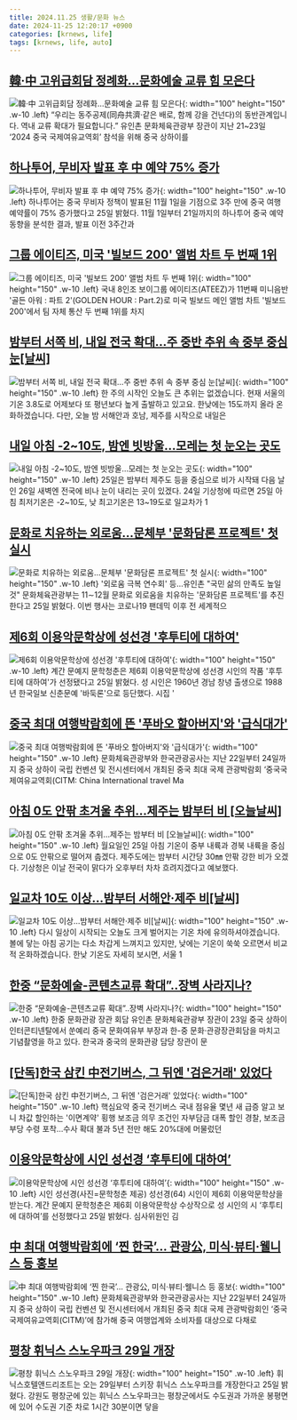 ```yaml
---
title: 2024.11.25 생활/문화 뉴스
date: 2024-11-25 12:20:17 +0900
categories: [krnews, life]
tags: [krnews, life, auto]
---
```

## [韓·中 고위급회담 정례화…문화예술 교류 힘 모은다](https://n.news.naver.com/mnews/article/011/0004419015)

![韓·中 고위급회담 정례화…문화예술 교류 힘 모은다](https://mimgnews.pstatic.net/image/origin/011/2024/11/24/4419015.jpg?type=nf220_150){: width="100" height="150" .w-10 .left}
“우리는 동주공제(同舟共濟·같은 배로, 함께 강을 건넌다)의 동반관계입니다. 역내 교류 확대가 필요합니다.” 유인촌 문화체육관광부 장관이 지난 21~23일 ‘2024 중국 국제여유교역회’ 참석을 위해 중국 상하이를

## [하나투어, 무비자 발표 후 中 예약 75% 증가](https://n.news.naver.com/mnews/article/005/0001741061)

![하나투어, 무비자 발표 후 中 예약 75% 증가](https://mimgnews.pstatic.net/image/origin/005/2024/11/25/1741061.jpg?type=nf220_150){: width="100" height="150" .w-10 .left}
하나투어는 중국 무비자 정책이 발표된 11월 1일을 기점으로 3주 만에 중국 여행 예약률이 75% 증가했다고 25일 밝혔다. 11월 1일부터 21일까지의 하나투어 중국 예약 동향을 분석한 결과, 발표 이전 3주간과

## [그룹 에이티즈, 미국 '빌보드 200' 앨범 차트 두 번째 1위](https://n.news.naver.com/mnews/article/025/0003402811)

![그룹 에이티즈, 미국 '빌보드 200' 앨범 차트 두 번째 1위](https://mimgnews.pstatic.net/image/origin/025/2024/11/25/3402811.jpg?type=nf220_150){: width="100" height="150" .w-10 .left}
국내 8인조 보이그룹 에이티즈(ATEEZ)가 11번째 미니음반 '골든 아워 : 파트 2'(GOLDEN HOUR : Part.2)로 미국 빌보드 메인 앨범 차트 '빌보드 200'에서 팀 자체 통산 두 번째 1위를 차지

## [밤부터 서쪽 비, 내일 전국 확대…주 중반 추위 속 중부 중심 눈[날씨]](https://n.news.naver.com/mnews/article/057/0001855716)

![밤부터 서쪽 비, 내일 전국 확대…주 중반 추위 속 중부 중심 눈[날씨]](https://mimgnews.pstatic.net/image/origin/057/2024/11/25/1855716.jpg?type=nf220_150){: width="100" height="150" .w-10 .left}
한 주의 시작인 오늘도 큰 추위는 없겠습니다. 현재 서울의 기온 3.8도로 어제보다 또 평년보다 높게 출발하고 있고요. 한낮에는 15도까지 올라 온화하겠습니다. 다만, 오늘 밤 서해안과 호남, 제주를 시작으로 내일은

## [내일 아침 -2~10도, 밤엔 빗방울…모레는 첫 눈오는 곳도](https://n.news.naver.com/mnews/article/079/0003962243)

![내일 아침 -2~10도, 밤엔 빗방울…모레는 첫 눈오는 곳도](https://mimgnews.pstatic.net/image/origin/079/2024/11/24/3962243.jpg?type=nf220_150){: width="100" height="150" .w-10 .left}
25일은 밤부터 제주도 등을 중심으로 비가 시작돼 다음 날인 26일 새벽엔 전국에 비나 눈이 내리는 곳이 있겠다. 24일 기상청에 따르면 25일 아침 최저기온은 -2~10도, 낮 최고기온은 13~19도로 일교차가 1

## [문화로 치유하는 외로움…문체부 '문화담론 프로젝트' 첫 실시](https://n.news.naver.com/mnews/article/001/0015064806)

![문화로 치유하는 외로움…문체부 '문화담론 프로젝트' 첫 실시](https://mimgnews.pstatic.net/image/origin/001/2024/11/25/15064806.jpg?type=nf220_150){: width="100" height="150" .w-10 .left}
'외로움 극복 연수회' 등…유인촌 "국민 삶의 만족도 높일 것" 문화체육관광부는 11∼12월 문화로 외로움을 치유하는 '문화담론 프로젝트'를 추진한다고 25일 밝혔다. 이번 행사는 코로나19 팬데믹 이후 전 세계적으

## [제6회 이용악문학상에 성선경 '후투티에 대하여'](https://n.news.naver.com/mnews/article/003/0012921743)

![제6회 이용악문학상에 성선경 '후투티에 대하여'](https://mimgnews.pstatic.net/image/origin/003/2024/11/25/12921743.jpg?type=nf220_150){: width="100" height="150" .w-10 .left}
계간 문예지 문학청춘은 제6회 이용악문학상에 성선경 시인의 작품 '후투티에 대하여'가 선정됐다고 25일 밝혔다. 성 시인은 1960년 경남 창녕 출생으로 1988년 한국일보 신춘문예 '바둑론'으로 등단했다. 시집 '

## [중국 최대 여행박람회에 뜬 '푸바오 할아버지'와 '급식대가'](https://n.news.naver.com/mnews/article/277/0005505402)

![중국 최대 여행박람회에 뜬 '푸바오 할아버지'와 '급식대가'](https://mimgnews.pstatic.net/image/origin/277/2024/11/25/5505402.jpg?type=nf220_150){: width="100" height="150" .w-10 .left}
문화체육관광부와 한국관광공사는 지난 22일부터 24일까지 중국 상하이 국립 컨벤션 및 전시센터에서 개최된 중국 최대 국제 관광박람회 ‘중국국제여유교역회(CITM: China International travel Ma

## [아침 0도 안팎 초겨울 추위…제주는 밤부터 비 [오늘날씨]](https://n.news.naver.com/mnews/article/421/0007925165)

![아침 0도 안팎 초겨울 추위…제주는 밤부터 비 [오늘날씨]](https://mimgnews.pstatic.net/image/origin/421/2024/11/25/7925165.jpg?type=nf220_150){: width="100" height="150" .w-10 .left}
월요일인 25일 아침 기온이 중부 내륙과 경북 내륙을 중심으로 0도 안팎으로 떨어져 춥겠다. 제주도에는 밤부터 시간당 30㎜ 안팎 강한 비가 오겠다. 기상청은 이날 전국이 맑다가 오후부터 차차 흐려지겠다고 예보했다.

## [일교차 10도 이상…밤부터 서해안·제주 비[날씨]](https://n.news.naver.com/mnews/article/422/0000694379)

![일교차 10도 이상…밤부터 서해안·제주 비[날씨]](https://mimgnews.pstatic.net/image/origin/422/2024/11/25/694379.jpg?type=nf220_150){: width="100" height="150" .w-10 .left}
다시 일상이 시작되는 오늘도 크게 벌어지는 기온 차에 유의하셔야겠습니다. 볼에 닿는 아침 공기는 다소 차갑게 느껴지고 있지만, 낮에는 기온이 쑥쑥 오르면서 비교적 온화하겠습니다. 한낮 기온도 자세히 보시면, 서울 1

## [한중 “문화예술-콘텐츠교류 확대”..장벽 사라지나?](https://n.news.naver.com/mnews/article/016/0002392249)

![한중 “문화예술-콘텐츠교류 확대”..장벽 사라지나?](https://mimgnews.pstatic.net/image/origin/016/2024/11/24/2392249.jpg?type=nf220_150){: width="100" height="150" .w-10 .left}
한중 문화관광 장관 회담 유인촌 문화체육관광부 장관이 23일 중국 상하이 인터콘티넨탈에서 쑨예리 중국 문화여유부 부장과 한-중 문화·관광장관회담을 마치고 기념촬영을 하고 있다. 한국과 중국의 문화관광 담당 장관이 문

## [[단독]한국 삼킨 中전기버스, 그 뒤엔 '검은거래' 있었다](https://n.news.naver.com/mnews/article/079/0003962260)

![[단독]한국 삼킨 中전기버스, 그 뒤엔 '검은거래' 있었다](https://mimgnews.pstatic.net/image/origin/079/2024/11/25/3962260.jpg?type=nf220_150){: width="100" height="150" .w-10 .left}
핵심요약 중국 전기버스 국내 점유율 몇년 새 급증 알고 보니 차값 할인하는 '이면계약' 횡행 보조금 의무 조건인 자부담금 대폭 할인 경찰, 보조금 부당 수령 포착…수사 확대 불과 5년 전만 해도 20%대에 머물렀던

## [이용악문학상에 시인 성선경 ‘후투티에 대하여’](https://n.news.naver.com/mnews/article/018/0005892411)

![이용악문학상에 시인 성선경 ‘후투티에 대하여’](https://mimgnews.pstatic.net/image/origin/018/2024/11/25/5892411.jpg?type=nf220_150){: width="100" height="150" .w-10 .left}
시인 성선경(사진=문학청춘 제공) 성선경(64) 시인이 제6회 이용악문학상을 받는다. 계간 문예지 문학청춘은 제6회 이용악문학상 수상작으로 성 시인의 시 ‘후투티에 대하여’를 선정했다고 25일 밝혔다. 심사위원인 김

## [中 최대 여행박람회에 ‘찐 한국’… 관광公, 미식·뷰티·웰니스 등 홍보](https://n.news.naver.com/mnews/article/005/0001741058)

![中 최대 여행박람회에 ‘찐 한국’… 관광公, 미식·뷰티·웰니스 등 홍보](https://mimgnews.pstatic.net/image/origin/005/2024/11/25/1741058.jpg?type=nf220_150){: width="100" height="150" .w-10 .left}
문화체육관광부와 한국관광공사는 지난 22일부터 24일까지 중국 상하이 국립 컨벤션 및 전시센터에서 개최된 중국 최대 국제 관광박람회인 ‘중국국제여유교역회(CITM)’에 참가해 중국 여행업계와 소비자를 대상으로 다채로

## [평창 휘닉스 스노우파크 29일 개장](https://n.news.naver.com/mnews/article/031/0000887645)

![평창 휘닉스 스노우파크 29일 개장](https://mimgnews.pstatic.net/image/origin/031/2024/11/25/887645.jpg?type=nf220_150){: width="100" height="150" .w-10 .left}
휘닉스호텔앤드리조트는 오는 29일부터 스키장 휘닉스 스노우파크를 개장한다고 25일 밝혔다. 강원도 평창군에 있는 휘닉스 스노우파크는 평창군에서도 수도권과 가까운 봉평면에 있어 수도권 기준 차로 1시간 30분이면 닿을

